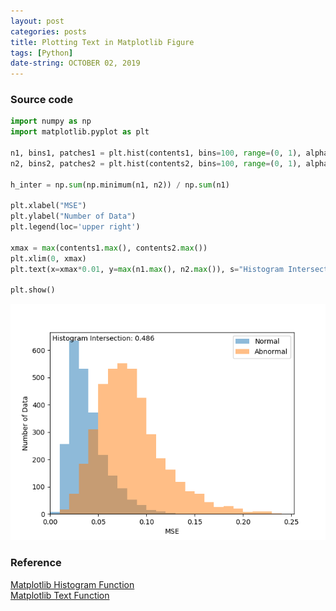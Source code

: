 ```yaml
---
layout: post
categories: posts
title: Plotting Text in Matplotlib Figure
tags: [Python]
date-string: OCTOBER 02, 2019
---
```


### Source code

``` python
import numpy as np
import matplotlib.pyplot as plt

n1, bins1, patches1 = plt.hist(contents1, bins=100, range=(0, 1), alpha=0.5, label='Normal')
n2, bins2, patches2 = plt.hist(contents2, bins=100, range=(0, 1), alpha=0.5, label='Abnormal')

h_inter = np.sum(np.minimum(n1, n2)) / np.sum(n1)

plt.xlabel("MSE")
plt.ylabel("Number of Data")
plt.legend(loc='upper right')

xmax = max(contents1.max(), contents2.max())
plt.xlim(0, xmax)
plt.text(x=xmax*0.01, y=max(n1.max(), n2.max()), s="Histogram Intersection: %.3f" %(h_inter))

plt.show()
```

<center>
    <div>
        <img src="/images/2019-10-02/histogram-test.png">
    </div>
</center>

### Reference
<a href="https://matplotlib.org/3.1.1/api/_as_gen/matplotlib.pyplot.hist.html">Matplotlib Histogram Function</a><br>
<a href="https://matplotlib.org/3.1.1/api/_as_gen/matplotlib.pyplot.text.html">Matplotlib Text Function</a>
